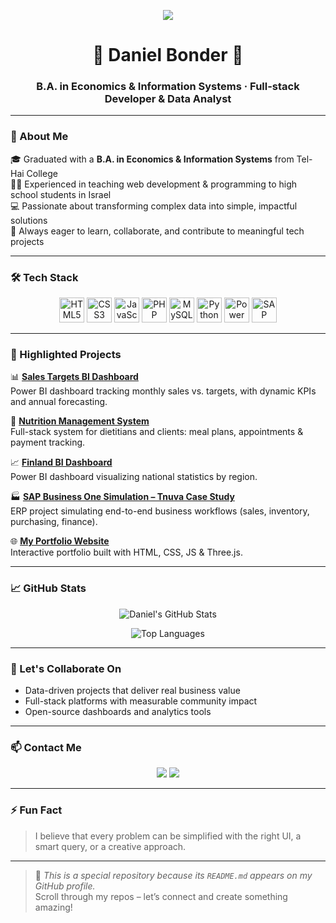 <p align="center">
  <img src="https://readme-typing-svg.herokuapp.com?font=Raleway&size=22&pause=1000&color=003366&center=true&vCenter=true&width=600&lines=Hi+there!+I'm+Daniel+Bonder+👋;Full-stack+Developer+%2F+Data+Analyst;Welcome+to+my+GitHub+profile!" />
</p>

<h1 align="center">🌟 Daniel Bonder 🌟</h1>
<h3 align="center">B.A. in Economics & Information Systems · Full-stack Developer & Data Analyst</h3>

---

### 📘 About Me
🎓 Graduated with a **B.A. in Economics & Information Systems** from Tel-Hai College  
👨‍🏫 Experienced in teaching web development & programming to high school students in Israel  
💻 Passionate about transforming complex data into simple, impactful solutions  
🚀 Always eager to learn, collaborate, and contribute to meaningful tech projects

---

### 🛠️ Tech Stack

<p align="center">
  <img src="https://cdn.jsdelivr.net/gh/devicons/devicon/icons/html5/html5-original.svg" height="40" alt="HTML5"/>
  <img src="https://cdn.jsdelivr.net/gh/devicons/devicon/icons/css3/css3-original.svg" height="40" alt="CSS3"/>
  <img src="https://cdn.jsdelivr.net/gh/devicons/devicon/icons/javascript/javascript-original.svg" height="40" alt="JavaScript"/>
  <img src="https://cdn.jsdelivr.net/gh/devicons/devicon/icons/php/php-original.svg" height="40" alt="PHP"/>
  <img src="https://cdn.jsdelivr.net/gh/devicons/devicon/icons/mysql/mysql-original.svg" height="40" alt="MySQL"/>
  <img src="https://cdn.jsdelivr.net/gh/devicons/devicon/icons/python/python-original.svg" height="40" alt="Python"/>
  <img src="https://upload.wikimedia.org/wikipedia/commons/c/cf/New_Power_BI_Logo.svg" height="40" alt="Power BI"/>
  <img src="https://upload.wikimedia.org/wikipedia/commons/5/59/SAP_2011_logo.svg" height="40" alt="SAP ERP"/>
</p>

---

### 📌 Highlighted Projects

📊 **[Sales Targets BI Dashboard](https://github.com/DanielBonder/Sales-Targets-BI)**  
Power BI dashboard tracking monthly sales vs. targets, with dynamic KPIs and annual forecasting.

🧠 **[Nutrition Management System](https://github.com/DanielBonder/diet)**  
Full-stack system for dietitians and clients: meal plans, appointments & payment tracking.

📈 **[Finland BI Dashboard](https://github.com/DanielBonder/Finland-BI-Dashboard)**  
Power BI dashboard visualizing national statistics by region.

🏭 **[SAP Business One Simulation – Tnuva Case Study](https://github.com/DanielBonder/sapb1-tnuva-simulation)**  
ERP project simulating end-to-end business workflows (sales, inventory, purchasing, finance).

🌐 **[My Portfolio Website](https://github.com/DanielBonder/portfolio)**  
Interactive portfolio built with HTML, CSS, JS & Three.js.

---

### 📈 GitHub Stats

<p align="center">
  <img src="https://github-readme-stats.vercel.app/api?username=DanielBonder&show_icons=true&theme=default" alt="Daniel's GitHub Stats" />
</p>

<p align="center">
  <img src="https://github-readme-stats.vercel.app/api/top-langs/?username=DanielBonder&layout=compact&langs_count=6" alt="Top Languages" />
</p>

---

### 🤝 Let's Collaborate On
- Data-driven projects that deliver real business value  
- Full-stack platforms with measurable community impact  
- Open-source dashboards and analytics tools

---

### 📫 Contact Me

<p align="center">
  <a href="https://www.linkedin.com/in/daniel-bonder1/"><img src="https://img.shields.io/badge/LinkedIn-Daniel_Bonder-blue?style=flat-square&logo=linkedin" /></a>
  <a href="mailto:Danielbonder123@gmail.com"><img src="https://img.shields.io/badge/Email-Danielbonder123@gmail.com-red?style=flat-square&logo=gmail" /></a>
</p>

---

### ⚡ Fun Fact
> I believe that every problem can be simplified with the right UI, a smart query, or a creative approach.

---

> 📝 _This is a special repository because its `README.md` appears on my GitHub profile._  
> Scroll through my repos – let’s connect and create something amazing!
